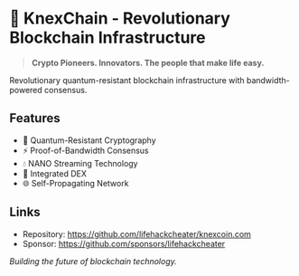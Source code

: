 # 🚀 KnexChain - Revolutionary Blockchain Infrastructure

> **Crypto Pioneers. Innovators. The people that make life easy.**

Revolutionary quantum-resistant blockchain infrastructure with bandwidth-powered consensus.

## Features
- 🔐 Quantum-Resistant Cryptography
- ⚡ Proof-of-Bandwidth Consensus  
- 💧 NANO Streaming Technology
- 🏪 Integrated DEX
- 🌐 Self-Propagating Network

## Links
- Repository: https://github.com/lifehackcheater/knexcoin.com
- Sponsor: https://github.com/sponsors/lifehackcheater

*Building the future of blockchain technology.*

